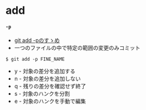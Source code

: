 # add
#### `-p`
- [git add -pのすゝめ](https://dev.to/dyoshimitsu/git-add-p-144f)
- 一つのファイルの中で特定の範囲の変更のみコミット

```
$ git add -p FINE_NAME
```

- y - 対象の差分を追加する
- n - 対象の差分を追加しない
- q - 残りの差分を確認せず終了
- s - 対象のハンクを分割
- e - 対象のハンクを手動で編集
